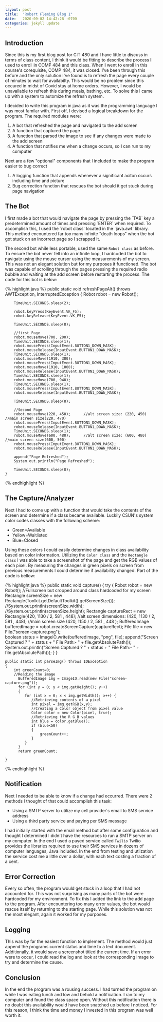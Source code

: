 ```yaml
---
layout: post
title:  "Robert Fleming Blog 1"
date:   2020-09-02 14:42:28 -0700
categories: jekyll update
---
```



<h2>Introduction</h2>
Since this is my first blog post for CIT 480 and I have little to discuss in terms of class content, I think it would be fitting to describe the process I used to enroll in COMP 484 and this class. When I went to enroll in this course's corequisite, COMP 484, it was closed. I've been through this before and the only solution I've found is to refresh the page every couple of minutes to wait for availabilty. This would be no problem since this occured in midst of Covid stay at home orders. However, I would be unavailable to refresh this during meals, bathing, etc. To solve this I came up with a system to automize the refresh system.

I decided to write this program in java as it was the programming language I was most familar with. First off, I devised a logical breakdown for the program. The required modules were:

1.	A bot that refreshed the page and navigated to the add screen
1.	A function that captured the page
1.	A function that parsed the image to see if any changes were made to the add screen
1.	A function that notifies me when a change occurs, so I can run to my computer

Next are a few "optional" components that I included to make the program easier to bug correct

1.	A logging function that appends whenever a significant aciton occurs including time and picture
1.	Bug correction function that rescues the bot should it get stuck during page navigation



<h2>The Bot</h2>
I first made a bot that would navigate the page by pressing the `TAB` key a predetermined amount of times and pressing `ENTER` when required. To accomplish this, I used the `robot class` located in the `java.awt` library. This method encountered far too many infinite "death loops" when the bot got stuck on an incorrect page so I scrapped it. 

The second bot while less portable, used the same `Robot class` as before. To ensure the bot never fell into an infinite loop, I hardcoded the bot to navigate using the mouse cursor using the measurements of my screen. This was not an elegant solution but for my purposes it functioned. The bot was capable of scrolling through the pages pressing the required radio bubble and waiting at the add screen before restarting the process. The code for this bot is below:

{% highlight java %}
	public static void refreshPageAlt() throws AWTException, InterruptedException
	{
		Robot robot = new Robot();
		
		TimeUnit.SECONDS.sleep(2);
		
		robot.keyPress(KeyEvent.VK_F5);
		robot.keyRelease(KeyEvent.VK_F5);
		
		TimeUnit.SECONDS.sleep(8);
		
		//first Page
		robot.mouseMove(700, 200);
		TimeUnit.SECONDS.sleep(1);
		robot.mousePress(InputEvent.BUTTON1_DOWN_MASK);
		robot.mouseRelease(InputEvent.BUTTON1_DOWN_MASK);
		TimeUnit.SECONDS.sleep(1);
		robot.mouseMove(1910, 300);
		robot.mousePress(InputEvent.BUTTON1_DOWN_MASK);
		robot.mouseMove(1910, 1000);
		robot.mouseRelease(InputEvent.BUTTON1_DOWN_MASK);
		TimeUnit.SECONDS.sleep(1);
		robot.mouseMove(700, 940);
		TimeUnit.SECONDS.sleep(1);
		robot.mousePress(InputEvent.BUTTON1_DOWN_MASK);
		robot.mouseRelease(InputEvent.BUTTON1_DOWN_MASK);

		TimeUnit.SECONDS.sleep(8);
		
		//Second Page
		robot.mouseMove(220, 450);		//alt screen size: (220, 450)	//main screen size(220, 470)
		robot.mousePress(InputEvent.BUTTON1_DOWN_MASK);
		robot.mouseRelease(InputEvent.BUTTON1_DOWN_MASK);
		TimeUnit.SECONDS.sleep(1);
		robot.mouseMove(600, 480);		//alt screen size: (600, 480)	//main screen size(600, 500)
		robot.mousePress(InputEvent.BUTTON1_DOWN_MASK);
		robot.mouseRelease(InputEvent.BUTTON1_DOWN_MASK);
		
		append("Page Refreshed");
	    System.out.println("Page Refreshed");
	    
	    TimeUnit.SECONDS.sleep(8);
	}
{% endhighlight %}




<h2>The Capture/Analyzer</h2>
Next I had to come up with a function that would take the contents of the screen and determine if a class became available. Luckily CSUN's system color codes classes with the following scheme:

*	Green=Available
*	Yellow=Waitlisted
*	Blue=Closed

Using these colors I could easily determine changes in class availability based on color information. Utilizing the `Color class` and the `Rectangle class` I was able to take a screenshot of the page and get the RGB values of each pixel. By measuring the changes in green pixels on screen from previous measurements I could determine if availability changed. Part of the code is bellow:


{% highlight java %}
	public static void capture()
	{
        try 
        {
            Robot robot = new Robot();
            //Fullscreen but cropped around class hardcoded for my screen
            Rectangle screenSize = new Rectangle(Toolkit.getDefaultToolkit().getScreenSize());
            //System.out.println(screenSize.width);
            //System.out.println(screenSize.height);
            Rectangle captureRect = new Rectangle(420, 1130 / 2, 581 , 448);		//alt screen dimensions: (420, 1130 / 2, 581 , 448);	//main screen size (420, 1150 / 2, 581 , 448 );
            BufferedImage bufferedImage = robot.createScreenCapture(captureRect);
            File file = new File("screen-capture.png");	 
            boolean status = ImageIO.write(bufferedImage, "png", file);
            append("Screen Captured ? " + status + " File Path:- " + file.getAbsolutePath());
            System.out.println("Screen Captured ? " + status + " File Path:- " + file.getAbsolutePath());
        } 
	}
	
	public static int parseImg() throws IOException
	{
		int greenCount=0;
		//Reading the image
	      BufferedImage img = ImageIO.read(new File("screen-capture.png"));
	      for (int y = 0; y < img.getHeight(); y++) 
	      {
	         for (int x = 0; x < img.getWidth(); x++) {
	            //Retrieving contents of a pixel
	            int pixel = img.getRGB(x,y);
	            //Creating a Color object from pixel value
	            Color color = new Color(pixel, true);
	            //Retrieving the R G B values
	            int blue = color.getBlue();
	            if (blue<50)
	            {
	            	greenCount++;
	            }
	         }
	      }
	      return greenCount;

	}
{% endhighlight %}




<h2>Notification</h2>

Next I needed to be able to know if a change had occurred. There were 2 methods I thought of that could accomplish this task:
*	Using a SMTP server to utilize my cell provider's email to SMS service address
*	Using a third party service and paying per SMS message

I had initially started with the email method but after some configuration and thought I determined I didn't have the resources to run a SMTP server on my computer. In the end I used a payed service called `Twilio` Twilio provides the libraries required to use their SMS services in dozens of computer languages, Java included. In the end from testing and utlization the service cost me a little over a dollar, with each text costing a fraction of a cent.



<h2>Error Correction</h2>
Every so often, the program would get stuck in a loop that I had not accounted for. This was not surprising as many parts of the bot were hardcoded for my environment. To fix this I added the link to the add page to the program. After encountering too many error values, the bot would rescue itself by returning to the starting page. While this solution was not the most elegant, again it worked for my purposes.



<h2>Logging</h2>
This was by far the easiest function to implement. The method would just append the programs current status and time to a text document. Additionally, it would save a screenshot titled the current time. If an error were to occur, I could read the log and look at the corresponding image to try and determine the cause.



<h2>Conclusion</h2>
In the end the program was a rousing success. I had turned the program on while I was eating lunch and low and behold a notification. I ran to my computer and found the class space open. Without this notification there is no doubt this availability would have been snatched up before I noticed. For this reason, I think the time and money I invested in this program was well worth it.